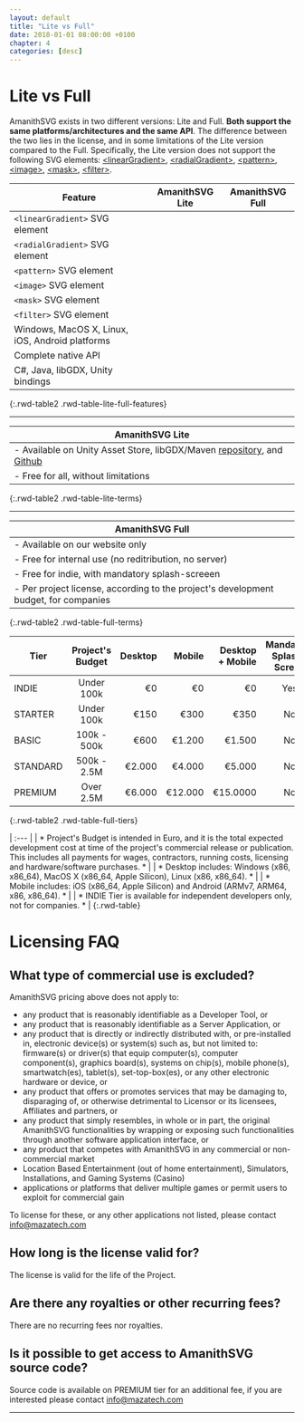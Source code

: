 ```yaml
---
layout: default
title: "Lite vs Full"
date: 2018-01-01 08:00:00 +0100
chapter: 4
categories: [desc]
---
```


# Lite vs Full

AmanithSVG exists in two different versions: Lite and Full. **Both support the same platforms/architectures and the same API**. The difference between the two lies in the license, and in some limitations of the Lite version compared to the Full. Specifically, the Lite version does not support the following SVG elements: [\<linearGradient\>](https://www.w3.org/TR/SVG11/pservers.html#LinearGradients), [\<radialGradient\>](https://www.w3.org/TR/SVG11/pservers.html#RadialGradients), [\<pattern\>](https://www.w3.org/TR/SVG11/pservers.html#Patterns), [\<image\>](https://www.w3.org/TR/SVG11/struct.html#ImageElement), [\<mask\>](https://www.w3.org/TR/SVG11/masking.html#Masking), [\<filter\>](https://www.w3.org/TR/SVG11/filters.html).

| Feature | AmanithSVG Lite | AmanithSVG Full |
| -------------- | :----------: | :-------------: |
| `<linearGradient>` SVG element | <span class="unsupported"></span> | <span class="supported"></span> |
| `<radialGradient>` SVG element | <span class="unsupported"></span> | <span class="supported"></span> |
| `<pattern>` SVG element | <span class="unsupported"></span> | <span class="supported"></span> |
| `<image>` SVG element | <span class="unsupported"></span> | <span class="supported"></span> |
| `<mask>` SVG element | <span class="unsupported"></span> | <span class="supported"></span> |
| `<filter>` SVG element | <span class="unsupported"></span> | <span class="supported"></span> |
| Windows, MacOS X, Linux, iOS, Android platforms | <span class="supported"></span> | <span class="supported"></span> |
| Complete native API | <span class="supported"></span> | <span class="supported"></span> |
| C#, Java, libGDX, Unity bindings | <span class="supported"></span> | <span class="supported"></span> |
{:.rwd-table2 .rwd-table-lite-full-features}

---

| AmanithSVG Lite |
| --------------- |
| - Available on Unity Asset Store, libGDX/Maven [repository](https://oss.sonatype.org/content/repositories/releases/com/mazatech/amanithsvg/amanithsvg-gdx/2.0.1/), and [Github](https://github.com/Mazatech/amanithsvg-sdk) |
| - Free for all, without limitations |
{:.rwd-table2 .rwd-table-lite-terms}

---

| AmanithSVG Full |
| --------------- |
| - Available on our website only |
| - Free for internal use (no reditribution, no server) |
| - Free for indie, with mandatory splash-screeen |
| - Per project license, according to the project's development budget, for companies |
{:.rwd-table2 .rwd-table-full-terms}


| Tier                 | Project's Budget | Desktop | Mobile | Desktop + Mobile | Mandatory Splash-Screen |
| ---------------------| :---------------: | --------: | --------: | ---------------: | :-----------: |
| INDIE        | Under 100k        | €0        | €0        | €0               | Yes           |
| STARTER              | Under 100k        | €150      | €300      | €350             | No            |
| BASIC                | 100k - 500k       | €600      | €1.200    | €1.500           | No            |
| STANDARD             | 500k - 2.5M       | €2.000    | €4.000    | €5.000           | No            |
| PREMIUM              | Over 2.5M         | €6.000    | €12.000   | €15.0000         | No            |
{:.rwd-table2 .rwd-table-full-tiers}

| :--- |
| * Project's Budget is intended in Euro, and it is the total expected development cost at time of the project's commercial release or publication. This includes all payments for wages, contractors, running costs, licensing and hardware/software purchases. * |
| * Desktop includes: Windows (x86, x86_64), MacOS X (x86_64, Apple Silicon), Linux (x86, x86_64). * |
| * Mobile includes: iOS (x86_64, Apple Silicon) and Android (ARMv7, ARM64, x86, x86_64). * |
| * INDIE Tier is available for independent developers only, not for companies. * |
{:.rwd-table}

# Licensing FAQ

## What type of commercial use is excluded?
AmanithSVG pricing above does not apply to:
 * any product that is reasonably identifiable as a Developer Tool, or
 * any product that is reasonably identifiable as a Server Application, or
 * any product that is directly or indirectly distributed with, or pre-installed in, electronic device(s) or system(s) such as, but not limited to: firmware(s) or driver(s) that equip computer(s), computer component(s), graphics board(s), systems on chip(s), mobile phone(s), smartwatch(es), tablet(s), set-top-box(es), or any other electronic hardware or device, or
 * any product that offers or promotes services that may be damaging to, disparaging of, or otherwise detrimental to Licensor or its licensees, Affiliates and partners, or
 * any product that simply resembles, in whole or in part, the original AmanithSVG functionalities by wrapping or exposing such functionalities through another software application interface, or
 * any product that competes with AmanithSVG in any commercial or non-commercial market
 * Location Based Entertainment (out of home entertainment), Simulators, Installations, and Gaming Systems (Casino)
 * applications or platforms that deliver multiple games or permit users to exploit for commercial gain

To license for these, or any other applications not listed, please contact [info@mazatech.com](mailto:info@mazatech.com?subject=AmanithSVG%20Full%20Licensing)

## How long is the license valid for?
The license is valid for the life of the Project.

## Are there any royalties or other recurring fees?
There are no recurring fees nor royalties.

## Is it possible to get access to AmanithSVG source code?
Source code is available on PREMIUM tier for an additional fee, if you are interested please contact [info@mazatech.com](mailto:info@mazatech.com?subject=AmanithSVG%20Source%20Code%20Licensing)

---
